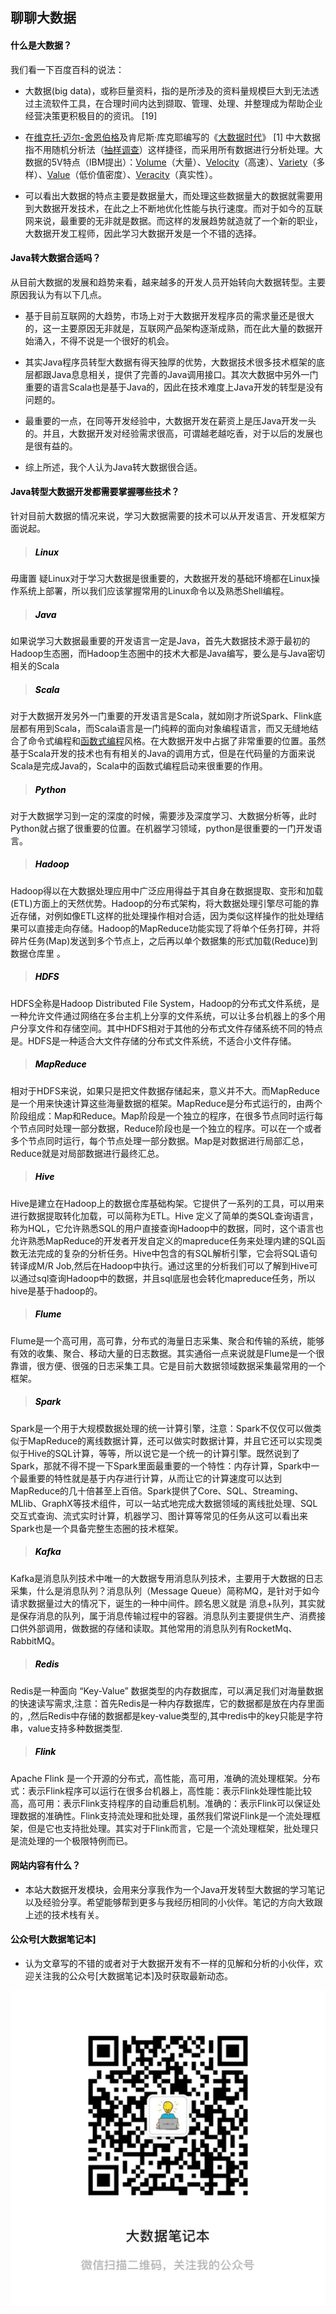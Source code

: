 ## 聊聊大数据

#### <font color=#090909>什么是大数据？</font>

 我们看一下百度百科的说法：

-  大数据(big data)，或称巨量资料，指的是所涉及的资料量规模巨大到无法透过主流软件工具，在合理时间内达到撷取、管理、处理、并整理成为帮助企业经营决策更积极目的的资讯。 [19] 

-  在[维克托·迈尔-舍恩伯格](https://baike.baidu.com/item/维克托·迈尔-舍恩伯格)及肯尼斯·库克耶编写的《[大数据时代](https://baike.baidu.com/item/大数据时代/15434499)》 [1] 中大数据指不用随机分析法（[抽样调查](https://baike.baidu.com/item/抽样调查)）这样捷径，而采用所有数据进行分析处理。大数据的5V特点（IBM提出）：[Volume](https://baike.baidu.com/item/Volume/17610592)（大量）、[Velocity](https://baike.baidu.com/item/Velocity/1398152)（高速）、[Variety](https://baike.baidu.com/item/Variety/191328)（多样）、[Value](https://baike.baidu.com/item/Value/2285610)（低价值密度）、[Veracity](https://baike.baidu.com/item/Veracity/19362178)（真实性）。

-  可以看出大数据的特点主要是数据量大，而处理这些数据量大的数据就需要用到大数据开发技术，在此之上不断地优化性能与执行速度。而对于如今的互联网来说，最重要的无非就是数据。而这样的发展趋势就造就了一个新的职业，大数据开发工程师，因此学习大数据开发是一个不错的选择。

#### <font color=#090909>Java转大数据合适吗？</font>

从目前大数据的发展和趋势来看，越来越多的开发人员开始转向大数据转型。主要原因我认为有以下几点。

-  基于目前互联网的大趋势，市场上对于大数据开发程序员的需求量还是很大的，这一主要原因无非就是，互联网产品架构逐渐成熟，而在此大量的数据开始涌入，不得不说是一个很好的机会。
- 其实Java程序员转型大数据有得天独厚的优势，大数据技术很多技术框架的底层都跟Java息息相关，提供了完善的Java调用接口。其次大数据中另外一门重要的语言Scala也是基于Java的，因此在技术难度上Java开发的转型是没有问题的。
- 最重要的一点，在同等开发经验中，大数据开发在薪资上是压Java开发一头的。并且，大数据开发对经验需求很高，可谓越老越吃香，对于以后的发展也是很有益的。

-  综上所述，我个人认为Java转大数据很合适。

#### <font color=#090909>Java转型大数据开发都需要掌握哪些技术？</font>

针对目前大数据的情况来说，学习大数据需要的技术可以从开发语言、开发框架方面说起。

> ##### <font color=#000000> Linux</font>

毋庸置 疑Linux对于学习大数据是很重要的，大数据开发的基础环境都在Linux操作系统上部署，所以我们应该掌握常用的Linux命令以及熟悉Shell编程。

> ##### <font color=#000000>Java</font>

如果说学习大数据最重要的开发语言一定是Java，首先大数据技术源于最初的Hadoop生态圈，而Hadoop生态圈中的技术大都是Java编写，要么是与Java密切相关的Scala

> ##### <font color=#000000>Scala</font>

对于大数据开发另外一门重要的开发语言是Scala，就如刚才所说Spark、Flink底层都有用到Scala，而Scala语言是一门纯粹的面向对象编程语言，而又无缝地结合了命令式编程和[函数式编程](https://baike.baidu.com/item/函数式编程)风格。在大数据开发中占据了非常重要的位置。虽然基于Scala开发的技术也有有相关的Java的调用方式，但是在代码量的方面来说Scala是完成Java的，Scala中的函数式编程启动来很重要的作用。

> ##### <font color=#000000>Python</font>

对于大数据学习到一定的深度的时候，需要涉及深度学习、大数据分析等，此时Python就占据了很重要的位置。在机器学习领域，python是很重要的一门开发语言。

> ##### <font color=#000000>Hadoop</font>

Hadoop得以在大数据处理应用中广泛应用得益于其自身在数据提取、变形和加载(ETL)方面上的天然优势。Hadoop的分布式架构，将大数据处理引擎尽可能的靠近存储，对例如像ETL这样的批处理操作相对合适，因为类似这样操作的批处理结果可以直接走向存储。Hadoop的MapReduce功能实现了将单个任务打碎，并将碎片任务(Map)发送到多个节点上，之后再以单个数据集的形式加载(Reduce)到数据仓库里 。

> ##### <font color=#000000>HDFS</font>

HDFS全称是Hadoop Distributed File System，Hadoop的分布式文件系统，是一种允许文件通过网络在多台主机上分享的文件系统，可以让多台机器上的多个用户分享文件和存储空间。其中HDFS相对于其他的分布式文件存储系统不同的特点是。HDFS是一种适合大文件存储的分布式文件系统，不适合小文件存储。

> ##### <font color=#000000>MapReduce</font>

相对于HDFS来说，如果只是把文件数据存储起来，意义并不大。而MapReduce是一个用来快速计算这些海量数据的框架。MapReduce是分布式运行的，由两个阶段组成：Map和Reduce。Map阶段是一个独立的程序，在很多节点同时运行每个节点同时处理一部分数据，Reduce阶段也是一个独立的程序。可以在一个或者多个节点同时运行，每个节点处理一部分数据。Map是对数据进行局部汇总，Reduce就是对局部数据进行最终汇总。

>##### <font color=#000000>Hive</font>

Hive是建立在Hadoop上的数据仓库基础构架。它提供了一系列的工具，可以用来进行数据提取转化加载，可以简称为ETL。Hive 定义了简单的类SQL查询语言，称为HQL，它允许熟悉SQL的用户直接查询Hadoop中的数据，同时，这个语言也允许熟悉MapReduce的开发者开发自定义的mapreduce任务来处理内建的SQL函数无法完成的复杂的分析任务。Hive中包含的有SQL解析引擎，它会将SQL语句转译成M/R Job,然后在Hadoop中执行。通过这里的分析我们可以了解到Hive可以通过sql查询Hadoop中的数据，并且sql底层也会转化mapreduce任务，所以hive是基于hadoop的。

> ##### <font color=#000000>Flume</font>

Flume是一个高可用，高可靠，分布式的海量日志采集、聚合和传输的系统，能够有效的收集、聚合、移动大量的日志数据。其实通俗一点来说就是Flume是一个很靠谱，很方便、很强的日志采集工具。它是目前大数据领域数据采集最常用的一个框架。

> ##### <font color=#000000>Spark</font>

Spark是一个用于大规模数据处理的统一计算引擎，注意：Spark不仅仅可以做类似于MapReduce的离线数据计算，还可以做实时数据计算，并且它还可以实现类似于Hive的SQL计算，等等，所以说它是一个统一的计算引擎。既然说到了Spark，那就不得不提一下Spark里面最重要的一个特性：内存计算，Spark中一个最重要的特性就是基于内存进行计算，从而让它的计算速度可以达到MapReduce的几十倍甚至上百倍。Spark提供了Core、SQL、Streaming、MLlib、GraphX等技术组件，可以一站式地完成大数据领域的离线批处理、SQL交互式查询、流式实时计算，机器学习、图计算等常见的任务从这可以看出来Spark也是一个具备完整生态圈的技术框架。

> ##### <font color=#000000>Kafka</font>

Kafka是消息队列技术中唯一的大数据专用消息队列技术，主要用于大数据的日志采集，什么是消息队列？消息队列（Message Queue）简称MQ，是针对于如今请求数据量过大的情况下，诞生的一种中间件。顾名思义就是 消息+队列，其实就是保存消息的队列，属于消息传输过程中的容器。消息队列主要提供生产、消费接口供外部调用，做数据的存储和读取。其他常用的消息队列有RocketMq、RabbitMQ。

>##### <font color=#000000>Redis</font>

Redis是一种面向 “Key-Value” 数据类型的内存数据库，可以满足我们对海量数据的快速读写需求,注意：首先Redis是一种内存数据库，它的数据都是放在内存里面的，,然后Redis中存储的数据都是key-value类型的,其中redis中的key只能是字符串，value支持多种数据类型.

> ##### <font color=#000000>Flink</font>

Apache Flink 是一个开源的分布式，高性能，高可用，准确的流处理框架。分布式：表示Flink程序可以运行在很多台机器上，高性能：表示Flink处理性能比较高，高可用：表示Flink支持程序的自动重启机制。准确的：表示Flink可以保证处理数据的准确性。Flink支持流处理和批处理，虽然我们常说Flink是一个流处理框架，但是它也支持批处理。其实对于Flink而言，它是一个流处理框架，批处理只是流处理的一个极限特例而已。

#### <font color=#090909>网站内容有什么？</font>

-  本站大数据开发模块，会用来分享我作为一个Java开发转型大数据的学习笔记以及经验分享。希望能够帮到更多与我经历相同的小伙伴。笔记的方向大致跟上述的技术栈有关。

#### <font color=#090909>公众号[大数据笔记本]</font>

-  认为文章写的不错的或者对于大数据开发有不一样的见解和分析的小伙伴，欢迎关注我的公众号[大数据笔记本]及时获取最新动态。

<img src="../style/bigdataqr.png" alt="大数据笔记本" style="zoom:50%;" />



